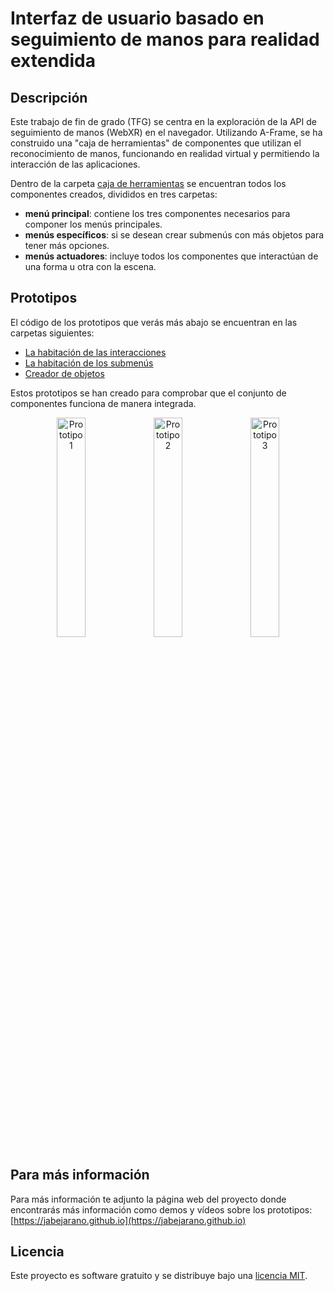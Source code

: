 # Interfaz de usuario basado en seguimiento de manos para realidad extendida

## Descripción

Este trabajo de fin de grado (TFG) se centra en la exploración de la API de seguimiento de manos (WebXR) en el navegador. Utilizando A-Frame, se ha construido una "caja de herramientas" de componentes que utilizan el reconocimiento de manos, funcionando en realidad virtual y permitiendo la interacción de las aplicaciones.

Dentro de la carpeta [caja de herramientas](caja-de-herramientas) se encuentran todos los componentes creados, divididos en tres carpetas:
- **menú principal**: contiene los tres componentes necesarios para componer los menús principales.
- **menús específicos**: si se desean crear submenús con más objetos para tener más opciones.
- **menús actuadores**: incluye todos los componentes que interactúan de una forma u otra con la escena.

## Prototipos

El código de los prototipos que verás más abajo se encuentran en las carpetas siguientes:
- [La habitación de las interacciones](interfaz-usuario-habitacion)
- [La habitación de los submenús](interfaz-usuario-habitacion-v2)
- [Creador de objetos](interfaz-usuario-creador-objetos)

Estos prototipos se han creado para comprobar que el conjunto de componentes funciona de manera integrada.

<p align="center">
  <img src="interfaz-habitacion.gif" alt="Prototipo 1" width="30%">
  <img src="habitacionv2.gif" alt="Prototipo 2" width="30%">
  <img src="interfaz-creador-objetos.gif" alt="Prototipo 3" width="30%">
</p>

## Para más información

Para más información te adjunto la página web del proyecto donde encontrarás más información como demos y vídeos sobre los prototipos: [https://jabejarano.github.io](https://jabejarano.github.io)

## Licencia

Este proyecto es software gratuito y se distribuye bajo una [licencia MIT](LICENCIA).
